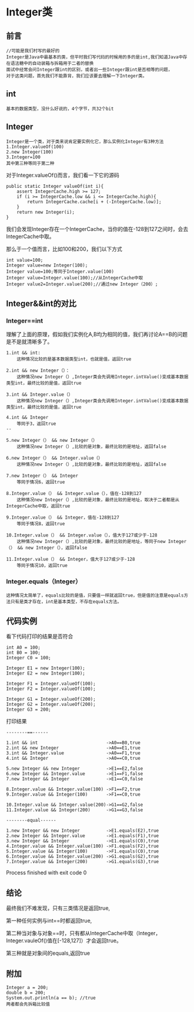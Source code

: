 # Integer类
	
## 前言
	//可能是我们村写的最好的
	Integer是Java中最基本的类，但平时我们写代码的时候用的多的是int,我们知道Java中存在语法糖中的自动装箱与拆箱用于二者的替换
	面试中经常会问Integer跟int的区别，或者出一些Integer跟int是否相等的问题，
	对于这类问题，首先我们不能靠背，我们应该要去理解一下Integer类。

## int
	
	基本的数据类型，没什么好说的，4个字节，共32个bit

## Integer

	Integer是一个类，对于类来说肯定要实例化它，那么实例化Integer有3种方法 
	1.Integer.valueOf(100)	
	2.new Integer(100)	
	3.Integer=100
	其中第三种等同于第二种

对于Integer.valueOf()而言，我们看一下它的源码
	
	public static Integer valueOf(int i){
	    assert IntegerCache.high >= 127;
	    if (i >= IntegerCache.low && i <= IntegerCache.high){
	        return IntegerCache.cache[i + (-IntegerCache.low)];
	    }
	    return new Integer(i);
	}

我们会发现Integer存在一个IntegerCache，当你的值在-128到127之间时，会去IntegerCache中取。
	
那么于一个值而言，比如100和200，我们以下方式
	
	int value=100;
	Integer value=new Integer(100);
	Integer value=100;等同于Integer.value(100)
	Integer value=Integer.value(100);//从IntegerCache中取
	Integer value2=Integer.value(200);//通过new Integer（200）;

## Integer&&int的对比

### Integer==int

理解了上面的原理，假如我们实例化A,B均为相同的值，我们再讨论A==B的问题是不是就清晰多了。

	1.int && int:
		这种情况比较的是基本数据类型int，也就是值，返回true
		
	2.int && new Integer（）：
		这种情况new Integer（）,Integer类会先调用Integer.intValue()变成基本数据类型int，最终比较的是值，返回true

	3.int && Integer.value（）
		这种情况new Integer（）,Integer类会先调用Integer.intValue()变成基本数据类型int，最终比较的是值，返回true

	4.int && Integer
		等同于3，返回true
	--
	
	5.new Integer（） && new Integer（）
		这种情况new Integer（）,比较的是对象，最终比较的是地址，返回false
	
	6.new Integer（） && Integer.value（）
		这种情况new Integer（）,比较的是对象，最终比较的是地址，返回false
	
	7.new Integer（） && Integer
		等同于情况6，返回true

	8.Integer.value（） && Integer.value（），值在-128到127
		这种情况new Integer（）,比较的是对象，最终比较的是地址，取决于二者都是从IntegerCache中取，返回true

	9.Integer.value（） && Integer，值在-128到127
		等同于情况8，返回true

	10.Integer.value（） && Integer.value（），值大于127或少于-128
		这种情况new Integer（）,比较的是对象，最终比较的是地址，等同于new Integer（） && new Integer（），返回false

	11.Integer.value（） && Integer，值大于127或少于-128
		等同于情况10，返回true

### Integer.equals（Integer） 

	这种情况太简单了，equals比较的是值，只要值一样就返回true，但是值的注意是equals方法只有是类才存在，int是基本类型，不存在equals方法。
 
## 代码实例

看下代码打印的结果是否符合
	
	int A0 = 100;
	int B0 = 100;
	Integer C0 = 100;
	
	Integer E1 = new Integer(100);
	Integer E2 = new Integer(100);
	
	Integer F1 = Integer.valueOf(100);
	Integer F2 = Integer.valueOf(100);
	
	Integer G1 = Integer.valueOf(200);
	Integer G2 = Integer.valueOf(200);
	Integer G3 = 200;

打印结果
	
	--------==------
	
	1.int && int                          ->A0==B0,true
	2.int && new Integer                  ->A0==E1,true
	3.int && Integer.value                ->A0==F1,true
	4.int && Integer                      ->A0==C0,true

	5.new Integer && new Integer          ->E1==E2,false
	6.new Integer && Integer.value        ->E1==F1,false
	7.new Integer && Integer              ->E1==C0,false

	8.Integer.value && Integer.value(100) ->F1==F2,true
	9.Integer.value && Integer(100)       ->F1==C0,true

	10.Integer.value && Integer.value(200)->G1==G2,false
	11.Integer.value && Integer(200)      ->G1==G3,false

	--------equal------

	1.new Integer && new Integer          ->E1.equals(E2),true
	2.new Integer && Integer.value        ->E1.equals(F1),true
	3.new Integer && Integer              ->E1.equals(C0),true
	4.Integer.value && Integer.value(100) ->F1.equals(F2),true
	5.Integer.value && Integer(100)       ->F1.equals(C0),true
	6.Integer.value && Integer.value(200) ->G1.equals(G2),true
	7.Integer.value && Integer(200)       ->G1.equals(G3),true

Process finished with exit code 0

## 结论

最终我们不难发现，只有三类情况是返回true,

第一种任何实例与int==时都返回true,

第二种当对象与对象==时，只有都从IntegerCache中取（Integer，Integer.vauleOf()值在[-128,127]）才会返回true。

第三种就是对象间的equals,返回true

## 附加

	Integer a = 200;
	double b = 200;
	System.out.println(a == b); //true
	两者都会先拆箱比较值

